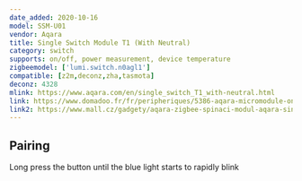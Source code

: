 ```yaml
---
date_added: 2020-10-16
model: SSM-U01
vendor: Aqara
title: Single Switch Module T1 (With Neutral)
category: switch
supports: on/off, power measurement, device temperature
zigbeemodel: ['lumi.switch.n0agl1']
compatible: [z2m,deconz,zha,tasmota]
deconz: 4328
mlink: https://www.aqara.com/en/single_switch_T1_with-neutral.html
link: https://www.domadoo.fr/fr/peripheriques/5386-aqara-micromodule-onoff-zigbee-30-2500w-avec-neutre-6970504213296.html
link2: https://www.mall.cz/gadgety/aqara-zigbee-spinaci-modul-aqara-single-switch-module-t1-with-neutral-ssm-u01-100036908515
---
```

## Pairing
Long press the button until the blue light starts to rapidly blink
